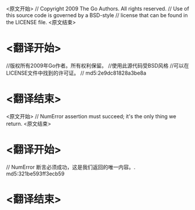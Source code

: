 
<原文开始>
// Copyright 2009 The Go Authors. All rights reserved.
// Use of this source code is governed by a BSD-style
// license that can be found in the LICENSE file.
<原文结束>

# <翻译开始>
//版权所有2009年Go作者。所有权利保留。
//使用此源代码受BSD风格
//可以在LICENSE文件中找到的许可证。
// md5:2e9dc81828a3be8a
# <翻译结束>


<原文开始>
// NumError assertion must succeed; it's the only thing we return.
<原文结束>

# <翻译开始>
// NumError 断言必须成功，这是我们返回的唯一内容。. md5:321be593ff3ecb59
# <翻译结束>


